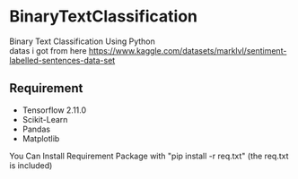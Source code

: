 # BinaryTextClassification  
Binary Text Classification Using Python  
datas i got from here https://www.kaggle.com/datasets/marklvl/sentiment-labelled-sentences-data-set

## Requirement  
- Tensorflow 2.11.0   
- Scikit-Learn
- Pandas
- Matplotlib  

You Can Install Requirement Package with "pip install -r req.txt" (the req.txt is included)
